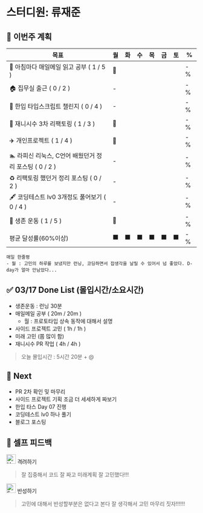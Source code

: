 # 스터디원: 류재준

## 🚀 이번주 계획

| 목표                            | 월   | 화   | 수   | 목   | 금   | 토   | %   |
| ------------------------------- | --- | --- | --- | --- | --- | --- | --- |
| 📰 아침마다 매일메일 읽고 공부 ( 1 / 5 ) |🌠|||||| -% |
| 🏠 집무실 출근 ( 0 / 2 ) |-|||||| -% |
| 📌 한입 타입스크립트 챌린지 ( 0 / 4 ) |-|||||| -% |
| 🚗 재니시수 3차 리팩토링 ( 1 / 3 ) |🌠|||||| -% |
| ✈️ 개인프로젝트 ( 1 / 4 ) |🌠|||||| -% |
| 🏊 라피신 리눅스, C언어 배웠던거 정리 포스팅 ( 0 / 2 ) |-|||||| -% |
| ♻️ 리팩토링 했던거 정리 포스팅 ( 0 / 2 ) |-|||||| -%  |
| 🖋️ 코딩테스트 lv0 3개정도 풀어보기 ( 0 / 4 ) |-|||||| -% |
| 💪 생존 운동 ( 1 / 5 )               |🌠|||||| -% |
| 평균 달성률(60%이상)      |⬛|⬛|⬛|⬛|⬛|⬛|  -% |


```text
매일 한줄평
- 월 : 고민의 하루를 보냈지만 런닝, 코딩하면서 잡생각을 날릴 수 있어서 넘 좋았다. D-day가 얼마 안남았다...
```

## ✅ 03/17 Done List (몰입시간/소요시간) 
- 생존운동 : 런닝 30분
- 매일메일 공부 ( 20m / 20m )
  - 월 : 프로토타입 상속 동작에 대해서 설명
- 사이드 프로젝트 고민 ( 1h / 1h )
- 미래 고민 (쫌 많이 함)
- 재니시수 PR 작업 ( 4h / 4h )
> 오늘 몰입시간 : 5시간 20분 + @

## 🌱 Next
- PR 2차 확인 밎 마무리
- 사이드 프로젝트 기획 조금 더 세세하게 짜보기
- 한입 타스 Day 07 진행
- 코딩테스트 lv0 하나 풀기
- 블로그 포스팅

## 🎉 셀프 피드백

<img src="https://raw.githubusercontent.com/Tarikul-Islam-Anik/Animated-Fluent-Emojis/master/Emojis/Smilies/Hugging%20Face.png" alt="Hugging Face" width="25" height="25"> 격려하기</img>

> 잘 집중해서 코드 잘 짜고 미래계획 잘 고민했다!!!

<img src="https://raw.githubusercontent.com/Tarikul-Islam-Anik/Animated-Fluent-Emojis/master/Emojis/Smilies/Face%20with%20Monocle.png" alt="Face with Monocle" width="25" height="25"> 반성하기</img>

> 고민에 대해서 반성할부분은 없다고 본다 잘 생각해서 고민 마무리 짓자!!!!!!
